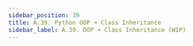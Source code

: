 ```yaml
---
sidebar_position: 39
title: A.39. Python OOP ➜ Class Inheritance
sidebar_label: A.39. OOP ➜ Class Inheritance (WIP)
---
```

